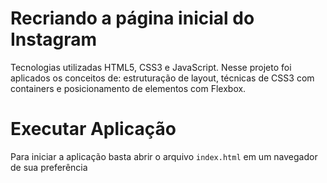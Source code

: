 # Recriando a página inicial do Instagram

Tecnologias utilizadas HTML5, CSS3 e JavaScript. Nesse projeto foi aplicados os conceitos de: estruturação de layout, técnicas de CSS3 com containers e posicionamento de elementos com Flexbox.

# Executar Aplicação

Para iniciar a aplicação basta abrir o arquivo `index.html` em um navegador de sua preferência